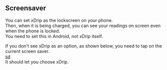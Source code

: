 ## Screensaver  
  
You can set xDrip as the lockscreen on your phone.  
Then, when it is being charged, you can see your readings on screen even when the phone is locked.  
You need to set this in Android, not xDrip itself.  

If you don't see xDrip as an option, as shown below, you need to tap on the current screen saver.  
[sd](./docs/images/LockscreenNoxdrip.png)  
It should let you choose xDrip.  
